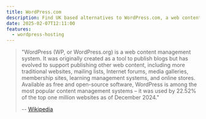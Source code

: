 ```yaml
---
title: WordPress.com
description: Find UK based alternatives to WordPress.com, a web content management system.
date: 2025-02-07T12:11:00
features:
  - wordpress-hosting
---
```

> "WordPress (WP, or WordPress.org) is a web content management system. It was originally created as a tool to publish blogs but has evolved to support publishing other web content, including more traditional websites, mailing lists, Internet forums, media galleries, membership sites, learning management systems, and online stores. Available as free and open-source software, WordPress is among the most popular content management systems – it was used by 22.52% of the top one million websites as of December 2024."
>
> -- [Wikipedia](https://en.wikipedia.org/wiki/WordPress)